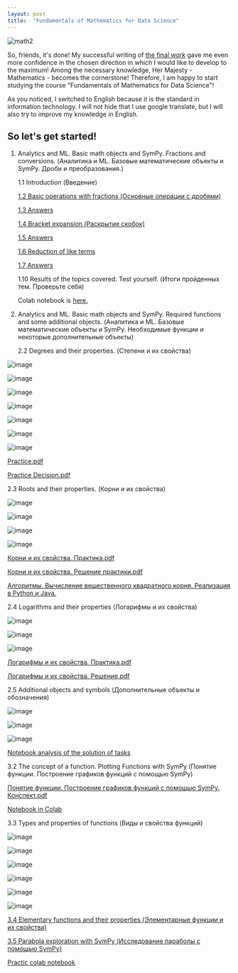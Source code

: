```yaml
---
layout: post
title:  "Fundamentals of Mathematics for Data Science"
---
```


![math2](https://user-images.githubusercontent.com/94790150/232402276-8379cbf5-c6f1-4279-82b5-6e5d22ca67a6.gif)

So, friends, it's done! My successful writing of [the final work](https://uzundemir.github.io//fihal-project) gave me even more confidence in the chosen direction in which I would like to develop to the maximum! Among the necessary knowledge, Her Majesty - Mathematics - becomes the cornerstone! Therefore, I am happy to start studying the course "Fundamentals of Mathematics for Data Science"! 

As you noticed, I switched to English because it is the standard in information technology. I will not hide that I use google translate, but I will also try to improve my knowledge in English.

## So let's get started!

1. Analytics and ML. Basic math objects and SymPy. Fractions and conversions. (Аналитика и ML. Базовые математические объекты и SymPy. Дроби и преобразования.)

    1.1 Introduction (Введение)
    
    [1.2 Basic operations with fractions (Основные операции с дробями)](https://github.com/UzunDemir/uzundemir.github.io/files/11247139/Math.practice.fractions-1.pdf) 
    
    [1.3 Answers](https://github.com/UzunDemir/uzundemir.github.io/files/11247201/Math.practice.fractions.answers-1.pdf)
    
    [1.4 Bracket expansion (Раскрытие скобок)](https://github.com/UzunDemir/uzundemir.github.io/files/11247243/Math.practice.fractions-2.pdf)
    
    [1.5 Answers](https://github.com/UzunDemir/uzundemir.github.io/files/11247293/Math.practice.fractions.answers-2.pdf)
    
    [1.6 Reduction of like terms](https://github.com/UzunDemir/uzundemir.github.io/files/11247331/Math.practice.fractions-3.pdf)
    
    [1.7 Answers](https://github.com/UzunDemir/uzundemir.github.io/files/11247343/Math.practice.fractions.answers-3.pdf)
    
    1.10 Results of the topics covered. Test yourself. (Итоги пройденных тем. Проверьте себя) 
    
    Colab notebook is [here.](https://colab.research.google.com/drive/10CJmRcURQr26dyzTJkCuf7WicKO0TGFk#scrollTo=K3CLWvfIKKlZ)
 
 2. Analytics and ML. Basic math objects and SymPy. Required functions and some additional objects. (Аналитика и ML. Базовые математические объекты и SymPy. Необходимые функции и некоторые дополнительные объекты)

    2.2 Degrees and their properties. (Степени и их свойства) 


![image](https://user-images.githubusercontent.com/94790150/232487846-211b3b8b-4501-4b2b-b1d7-ca227cad97d1.png)

![image](https://user-images.githubusercontent.com/94790150/232488780-91a4d650-e4c2-4ef5-afe9-d3ed8adb4c6e.png)

![image](https://user-images.githubusercontent.com/94790150/232489815-16102004-ef97-4db9-a4a5-fc7979211b63.png)

![image](https://user-images.githubusercontent.com/94790150/232490496-08f2b775-31d2-4053-b79e-34f44dbf18a2.png)

![image](https://user-images.githubusercontent.com/94790150/232491721-6fa19096-4895-4394-bcd5-ec39a0c3b3a8.png)

![image](https://user-images.githubusercontent.com/94790150/232524866-10feb64e-a15c-4d76-a680-eb7cac4c0ee5.png)

![image](https://user-images.githubusercontent.com/94790150/232525073-a0fa34b6-ac1f-45bb-964a-59f70dd5abd8.png)

   [Practice.pdf](https://github.com/UzunDemir/uzundemir.github.io/files/11250182/default.pdf)
    
   [Practice Decision.pdf](https://github.com/UzunDemir/uzundemir.github.io/files/11250186/default.pdf)
   
   2.3 Roots and their properties. (Корни и их свойства)
   
 ![image](https://user-images.githubusercontent.com/94790150/232536132-7a0d1013-6201-4971-9968-3e5442373fd1.png)
 
 ![image](https://user-images.githubusercontent.com/94790150/232537833-0807f020-a1c6-4285-bea0-5f5d43e4840f.png)
 
 ![image](https://user-images.githubusercontent.com/94790150/232538424-bcab05e1-7a3c-4f6d-849f-b50e852b2d02.png)

 ![image](https://user-images.githubusercontent.com/94790150/232538983-742e934d-a131-4089-affb-8954c9aabd48.png)

 
 
[Корни и их свойства. Практика.pdf](https://github.com/UzunDemir/uzundemir.github.io/files/11252612/default.pdf)

[Корни и их свойства. Решение практики.pdf](https://github.com/UzunDemir/uzundemir.github.io/files/11252615/default.pdf)

[Алгоритмы. Вычисление вещественного квадратного корня. Реализация в Python и Java.](https://www.youtube.com/watch?v=e5PCjvcqvPs)

   2.4 Logarithms and their properties (Логарифмы и их свойства)
   
   ![image](https://user-images.githubusercontent.com/94790150/235455146-e9e5165c-544f-470f-8798-ce45505bd520.png)

   
   ![image](https://user-images.githubusercontent.com/94790150/235454960-535fdc1f-d87d-4599-b6cc-1eafd086ab2b.png)
   
   ![image](https://user-images.githubusercontent.com/94790150/235455667-1eeee7c7-6605-4340-9b3b-94f4e212af61.png)



[Логарифмы и их свойства. Практика.pdf](https://github.com/UzunDemir/uzundemir.github.io/files/11365393/default.pdf)

[Логарифмы и их свойства. Решение.pdf](https://github.com/UzunDemir/uzundemir.github.io/files/11365395/default.pdf)

   2.5 Additional objects and symbols (Дополнительные объекты и обозначения)

![image](https://user-images.githubusercontent.com/94790150/235458672-01298dd0-1a4a-4935-acf9-c1d1460707c8.png)

![image](https://user-images.githubusercontent.com/94790150/235458867-a86cef83-2a3e-4e0c-a783-4e710da2173e.png)

![image](https://user-images.githubusercontent.com/94790150/235460176-f66a5971-8bc1-4b3a-aa8a-6002d32a5f21.png)

[Notebook analysis of the solution of tasks](https://github.com/UzunDemir/uzundemir.github.io/blob/master/other_files/%D0%A0%D0%B0%D0%B7%D0%B1%D0%BE%D1%80_%D0%B4%D0%BE%D0%BC%D0%B0%D1%88%D0%BD%D0%B5%D0%B3%D0%BE_%D0%B7%D0%B0%D0%B4%D0%B0%D0%BD%D0%B8%D1%8F_%D0%BA_%D0%BC%D0%BE%D0%B4%D1%83%D0%BB%D1%8E_2.ipynb)


3.2 The concept of a function. Plotting Functions with SymPy (Понятие функции. Построение графиков функций с помощью SymPy)

[Понятие функции. Построение графиков функций с помощью SymPy. Конспект.pdf](https://github.com/UzunDemir/uzundemir.github.io/files/11366655/SymPy.pdf)

[Notebook in Colab](https://colab.research.google.com/drive/15rqKziyYZRXqtIRUbVy_CM5OkAJR_Y_5)

3.3 Types and properties of functions (Виды и свойства функций)    

![image](https://user-images.githubusercontent.com/94790150/235495505-613b1d67-aaa0-463a-b28c-22025ce8ca3f.png)

![image](https://user-images.githubusercontent.com/94790150/235495812-6d71cdd5-aad7-4dce-acfe-41bb5a163693.png)

![image](https://user-images.githubusercontent.com/94790150/235496183-d81e7b73-f2b9-4ea2-8414-fbaff51d94db.png)

![image](https://user-images.githubusercontent.com/94790150/235496408-735a0529-cca4-4f80-9c4f-56c71d63d2c3.png)

![image](https://user-images.githubusercontent.com/94790150/235496547-8c547dac-b6ef-49af-83ed-a3e2c330ff80.png)

![image](https://user-images.githubusercontent.com/94790150/235496704-ffd65847-0d16-46b8-9b08-1f56d530cffd.png)

[3.4 Elementary functions and their properties (Элементарные функции и их свойства)](https://github.com/UzunDemir/uzundemir.github.io/files/11373177/default.pdf)

[3.5 Parabola exploration with SymPy (Исследование параболы с помощью SymPy)](https://github.com/UzunDemir/uzundemir.github.io/files/11375444/SymPy.pdf)

[Practic colab notebook](https://colab.research.google.com/drive/1_trXi4dj4OHv8BZ3IBylCO-g7ezkK59v)

